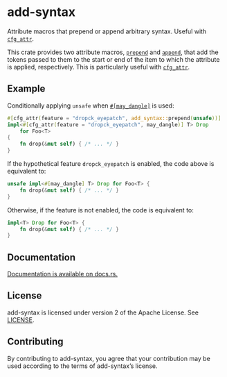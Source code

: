 add-syntax
==========

Attribute macros that prepend or append arbitrary syntax. Useful with
[`cfg_attr`].

This crate provides two attribute macros, [`prepend`] and [`append`], that
add the tokens passed to them to the start or end of the item to which the
attribute is applied, respectively. This is particularly useful with
[`cfg_attr`].

Example
-------

Conditionally applying `unsafe` when [`#[may_dangle]`][may_dangle] is used:

[may_dangle]: https://github.com/rust-lang/rust/issues/34761

```rust
#[cfg_attr(feature = "dropck_eyepatch", add_syntax::prepend(unsafe))]
impl<#[cfg_attr(feature = "dropck_eyepatch", may_dangle)] T> Drop
    for Foo<T>
{
    fn drop(&mut self) { /* ... */ }
}
```

If the hypothetical feature `dropck_eyepatch` is enabled, the code above
is equivalent to:

```rust
unsafe impl<#[may_dangle] T> Drop for Foo<T> {
    fn drop(&mut self) { /* ... */ }
}
```

Otherwise, if the feature is not enabled, the code is equivalent to:

```rust
impl<T> Drop for Foo<T> {
    fn drop(&mut self) { /* ... */ }
}
```

[`cfg_attr`]:
https://doc.rust-lang.org/reference/conditional-compilation.html#the-cfg_attr-attribute
[`prepend`]: https://docs.rs/add-syntax/0.1/add_syntax/attr.prepend.html
[`append`]: https://docs.rs/add-syntax/0.1/add_syntax/attr.append.html

Documentation
-------------

[Documentation is available on docs.rs.](https://docs.rs/add-syntax)

License
-------

add-syntax is licensed under version 2 of the Apache License.
See [LICENSE](LICENSE).

Contributing
------------

By contributing to add-syntax, you agree that your contribution may be used
according to the terms of add-syntax’s license.
